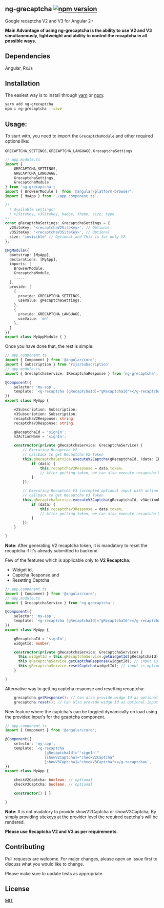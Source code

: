 ## ng-grecaptcha [![npm version](https://badge.fury.io/js/ng-grecaptcha.svg)](http://badge.fury.io/js/ng-grecaptcha)
Google recaptcha V2 and V3 for Angular 2+

**Main Advantage of using ng-grecaptcha is the ability to use V2 and V3 simultaneously, lightweight and ability to control the recaptcha in all possible ways.**

## Dependencies
Angular, RxJs

## <a name="installation"></a>Installation
The easiest way is to install through [yarn](https://yarnpkg.com/package/ng-grecaptcha) or [npm](https://www.npmjs.com/package/ng-grecaptcha):
```sh
yarn add ng-grecaptcha
npm i ng-grecaptcha --save
```

## Usage:
To start with, you need to import the `GrecaptchaModule` and other required options like:

`GRECAPTCHA_SETTINGS`, `GRECAPTCHA_LANGUAGE`, `GrecaptchaSettings`
```typescript
// app.module.ts
import {
    GRECAPTCHA_SETTINGS,
    GRECAPTCHA_LANGUAGE,
    GrecaptchaSettings,
    GrecaptchaModule
} from 'ng-grecaptcha';
import { BrowserModule }  from '@angular/platform-browser';
import { MyApp } from './app.component.ts';

/*
  * Available settings:
  * v2SiteKey, v3SiteKey, badge, theme, size, type
*/
const gRecaptchaSettings: GrecaptchaSettings = {
  v2SiteKey: '<recaptchaV2SiteKey>', // Optional
  v3SiteKey: '<recaptchaV3SiteKey>', // Optional
  size: 'invisible' // Optional and This is for only V2
};

@NgModule({
  bootstrap: [MyApp],
  declarations: [MyApp],
  imports: [
    BrowserModule,
    GrecaptchaModule,
    .....
  ],
  provide: [
    {
      provide: GRECAPTCHA_SETTINGS,
      useValue: gRecaptchaSettings,
    },
    {
      provide: GRECAPTCHA_LANGUAGE,
      useValue: 'en'
    },
  ]
})
export class MyAppModule { }
```

Once you have done that, the rest is simple:
```typescript
// app.component.ts
import { Component } from '@angular/core';
import { Subscription } from 'rxjs/Subscription';
// app.module.ts
import { GrecaptchaService, IRecaptchaResponse } from 'ng-grecaptcha';

@Component({
    selector: 'my-app',
    template: `<g-recaptcha [gRecaptchaId]="gRecaptchaId"></g-recaptcha>`,
})
export class MyApp {

    v2Subscription: Subscription;
    v3Subscription: Subscription;
    recaptchaV2Response: string;
    recaptchaV3Response: string;

    gRecaptchaId = 'signIn';
    v3ActionName = 'signIn';

    constructor(private gRecaptchaService: GrecaptchaService) {
        // Executing Recaptcha V2
        // callback to get Recaptcha V2 Token
        this.gRecaptchaService.executeV2Captcha(gRecaptchaId, (data: IRecaptchaResponse) => {
            if (data) {
                this.recaptchaV2Response = data.token;
                // After getting token, we can also execute recaptcha V3 at this step
            }
        });

        // Executing Recaptcha V3 (accepted optional input with action name)
        // callback to get Recaptcha V3 Token
        this.gRecaptchaService.executeV3Captcha(gRecaptchaId, v3ActionName, (data: IRecaptchaResponse) => {
            if (data) {
                this.recaptchaV3Response = data.token;
                // After getting token, we can also execute recaptcha V2 at this step
            }
        });
    }

}
```
**Note:** After generating V2 recaptcha token, it is mandatory to reset the recaptcha if it's already submitted to backend.

Few of the features which is applicable only to **V2 Recaptcha**:

- Widget id,
- Captcha Response and
- Resetting Captcha
```typescript
// app.component.ts
import { Component } from '@angular/core';
// app.module.ts
import { GrecaptchaService } from 'ng-grecaptcha';

@Component({
    selector: 'my-app',
    template: `<g-recaptcha [gRecaptchaId]="gRecaptchaId"></g-recaptcha>`,
})
export class MyApp {

    gRecaptchaId = 'signIn';
    widgetId: number;

    constructor(private gRecaptchaService: GrecaptchaService) {
      this.widgetId = this.gRecaptchaService.getWidgetId(gRecaptchaId); // returns a widget id of type number
      this.gRecaptchaService.getCaptchaResponse(widgetId); // input is optional and returns a token of type string
      this.gRecaptchaService.resetCaptcha(widgetId); // input is optional
    }

}
```

Alternative way to getting captcha response and resetting recaptcha:
```typescript
    grecaptcha.getResponse(); // Can also provide widge Id as optional input
    grecaptcha.reset(); // Can also provide widge Id as optional input
```

New feature where the captcha's can be toggled dynamically on load using the provided input's for the gcaptcha component.
```typescript
// app.component.ts
import { Component } from '@angular/core';

@Component({
    selector: 'my-app',
    template: `<g-recaptcha
                  [gRecaptchaId]="'signIn'"
                  [showV2Captcha]="checkV2Captcha"
                  [showV3Captcha]="checkV3Captcha"></g-recaptcha>`,
})
export class MyApp {

    checkV2Captcha: boolean; // optional
    checkV3Captcha: boolean; // optional

    constructor() { }

}
```

**Note:** It is not madatory to provide showV2Captcha or showV3Captcha, By simply providing sitekeys at the provider level the required captcha's will be rendered.

**Please use Recaptcha V2 and V3 as per requirements.**

## Contributing
Pull requests are welcome. For major changes, please open an issue first to discuss what you would like to change.

Please make sure to update tests as appropriate.

## License
[MIT](https://choosealicense.com/licenses/mit/)
